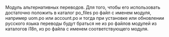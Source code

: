 Модуль альтернативных переводов. Для того, чтобы его использовать достаточно
положить в каталог po_files po файл с именем модуля, например uom.po или account.po
и тогда при установке или обновлении русского языка переводы будут браться не из po
файлов модулей из каталогов i18n, из po файла с именем соответствующего модуля.